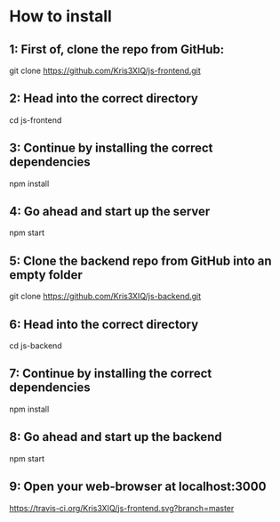 # How to install

## 1: First of, clone the repo from GitHub:

git clone https://github.com/Kris3XIQ/js-frontend.git

## 2: Head into the correct directory

cd js-frontend

## 3: Continue by installing the correct dependencies

npm install

## 4: Go ahead and start up the server

npm start

## 5: Clone the backend repo from GitHub into an empty folder

git clone https://github.com/Kris3XIQ/js-backend.git

## 6: Head into the correct directory

cd js-backend

## 7: Continue by installing the correct dependencies

npm install

## 8: Go ahead and start up the backend

npm start

## 9: Open your web-browser at localhost:3000

https://travis-ci.org/Kris3XIQ/js-frontend.svg?branch=master
